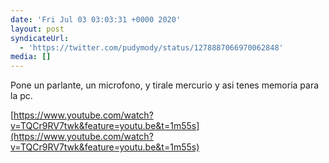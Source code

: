 ```yaml
---
date: 'Fri Jul 03 03:03:31 +0000 2020'
layout: post
syndicateUrl:
  - 'https://twitter.com/pudymody/status/1278887066970062848'
media: []
---
```

Pone un parlante, un microfono, y tirale mercurio y asi tenes memoria para la pc.

[https://www.youtube.com/watch?v=TQCr9RV7twk&feature=youtu.be&t=1m55s](https://www.youtube.com/watch?v=TQCr9RV7twk&feature=youtu.be&t=1m55s)